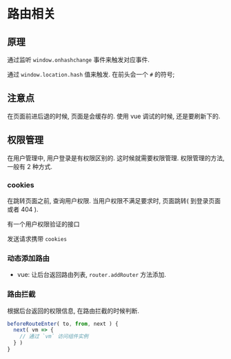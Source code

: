 # 路由相关

## 原理

通过监听 `window.onhashchange` 事件来触发对应事件. 

通过 `window.location.hash` 值来触发. 在前头会一个 `#` 的符号;



## 注意点

在页面前进后退的时候, 页面是会缓存的. 使用 vue 调试的时候, 还是要刷新下的. 



## 权限管理

在用户管理中, 用户登录是有权限区别的. 这时候就需要权限管理. 权限管理的方法, 一般有 2 种方式.

### cookies 

在跳转页面之前, 查询用户权限. 当用户权限不满足要求时, 页面跳转( 到登录页面或者 404 ).

有一个用户权限验证的接口

发送请求携带 `cookies` 

### 动态添加路由

+ vue: 让后台返回路由列表, `router.addRouter` 方法添加.

### 路由拦截

根据后台返回的权限信息, 在路由拦截的时候判断. 

```js
beforeRouteEnter( to, from, next ) {
  next( vm => {
    // 通过 `vm` 访问组件实例
  } )
}
```


